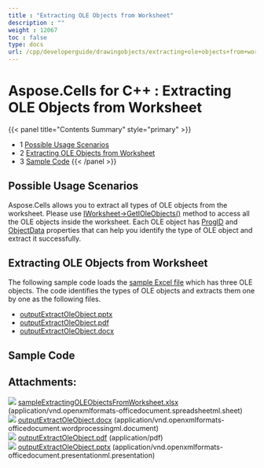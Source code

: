 ```yaml
---
title : "Extracting OLE Objects from Worksheet" 
description : "" 
weight : 12067 
toc : false
type: docs
url: /cpp/developerguide/drawingobjects/extracting+ole+objects+from+worksheet/
---
```


# Aspose.Cells for C++ : Extracting OLE Objects from Worksheet


{{< panel title="Contents Summary" style="primary" >}}
*   1 [Possible Usage Scenarios](#possible-usage-scenarios)
*   2 [Extracting OLE Objects from Worksheet](#extracting-ole-objects-from-worksheet)
*   3 [Sample Code](#sample-code)
{{< /panel >}}
 

## Possible Usage Scenarios

Aspose.Cells allows you to extract all types of OLE objects from the worksheet. Please use [IWorksheet->GetIOleObjects()](https://apireference.aspose.com/cpp/cells/class/aspose.cells.i_worksheet/#a4c59d95cdd871ecfe18274480831a728) method to access all the OLE objects inside the worksheet. Each OLE object has [ProgID](https://apireference.aspose.com/cpp/cells/class/aspose.cells.drawing.i_ole_object/#abb2ea6872025fe4724d9613cd6b81752) and [ObjectData](https://apireference.aspose.com/cpp/cells/class/aspose.cells.drawing.i_ole_object/#a4a200a03478d3553798360cd6a911d70) properties that can help you identify the type of OLE object and extract it successfully.

## Extracting OLE Objects from Worksheet

The following sample code loads the [sample Excel file](https://docs2.aspose.com/cells/cpp/attachments/66257169/66519077.xlsx) which has three OLE objects. The code identifies the types of OLE objects and extracts them one by one as the following files.

*   [outputExtractOleObject.pptx](https://docs2.aspose.com/cells/cpp/attachments/66257169/66519080.pptx)
*   [outputExtractOleObject.pdf](https://docs2.aspose.com/cells/cpp/attachments/66257169/66519079.pdf)
*   [outputExtractOleObject.docx](https://docs2.aspose.com/cells/cpp/attachments/66257169/66519078.docx)

## Sample Code

## Attachments:

![](https://docs2.aspose.com/cells/cpp/images/icons/bullet_blue.gif) [sampleExtractingOLEObjectsFromWorksheet.xlsx](https://docs2.aspose.com/cells/cpp/attachments/66257169/66519077.xlsx) (application/vnd.openxmlformats-officedocument.spreadsheetml.sheet)  
![](https://docs2.aspose.com/cells/cpp/images/icons/bullet_blue.gif) [outputExtractOleObject.docx](https://docs2.aspose.com/cells/cpp/attachments/66257169/66519078.docx) (application/vnd.openxmlformats-officedocument.wordprocessingml.document)  
![](https://docs2.aspose.com/cells/cpp/images/icons/bullet_blue.gif) [outputExtractOleObject.pdf](https://docs2.aspose.com/cells/cpp/attachments/66257169/66519079.pdf) (application/pdf)  
![](https://docs2.aspose.com/cells/cpp/images/icons/bullet_blue.gif) [outputExtractOleObject.pptx](https://docs2.aspose.com/cells/cpp/attachments/66257169/66519080.pptx) (application/vnd.openxmlformats-officedocument.presentationml.presentation)  

